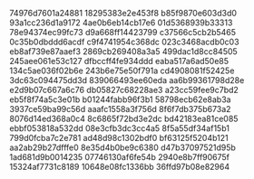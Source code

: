 74976d7601a24881
18295383e2e453f8
b85f9870e603d3d0
93a1cc236d1a9172
4ae0b6eb14cb17e6
01d5368939b33313
78e94374ec99fc73
d9a668ff14423799
c37566c5cb2b5465
0c35b0dbddd6acdf
c9f4741954c368dc
023c3468acdb0c03
eb8af739e87aaef3
2869cb269408a3a5
499dac1d8cc84505
245aee061e53c127
dfbccff4fe934ddd
eaba517a6ad50e85
134c5ae036f02b6e
243b6e75e50f791a
cd4908081f52425e
3dc63c094475dd3d
839066493ee60eda
aa6b99361798d28e
e2d9b07c667a6c76
db05827c68228ae3
a23cc59fee9c7bd2
eb5f8f74a5c3e01b
b01244fabb96f3b1
58798ecb62e8ab3a
3937ce59ba99c56d
aaafc1558a3f756d
8f6f7db375b673a2
8076d14ed368a0c4
8c6865f72bd3e2dc
bd42183ea81ce085
ebbf053818a532dd
08e3cfb3dc3cc4a5
8f5a55df34af15b1
799d0fcba7c2e781
ad48d98c1302bdf0
bf63125f5204b121
aa2ab29b27dfffe0
8e35d4b0be9c6380
d47b37097521d95b
1ad681d9b0014235
07746130af6fe54b
2940e8b7ff90675f
15324af7731c8189
10648e08fc1336bb
36ffd97b08e82964
